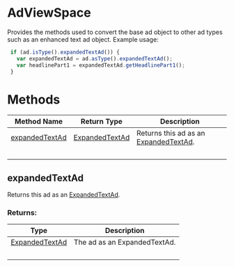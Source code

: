 # AdViewSpace
Provides the methods used to convert the base ad object to other ad types such as an enhanced text ad object.
Example usage:
```javascript
 if (ad.isType().expandedTextAd()) {
   var expandedTextAd = ad.asType().expandedTextAd();
   var headlinePart1 = expandedTextAd.getHeadlinePart1();
 }
```

# Methods
|Method Name|Return Type|Description|
|-|-|-
[expandedTextAd](#expandedtextad)|[ExpandedTextAd](./ExpandedTextAd)|Returns this ad as an [ExpandedTextAd](./ExpandedTextAd).<br />
&nbsp;|&nbsp;|&nbsp;

## <a name="expandedtextad"></a>expandedTextAd
Returns this ad as an [ExpandedTextAd](./ExpandedTextAd).

### Returns:
|Type|Description|
|-|-
[ExpandedTextAd](./ExpandedTextAd)|The ad as an ExpandedTextAd.
&nbsp;|&nbsp;
